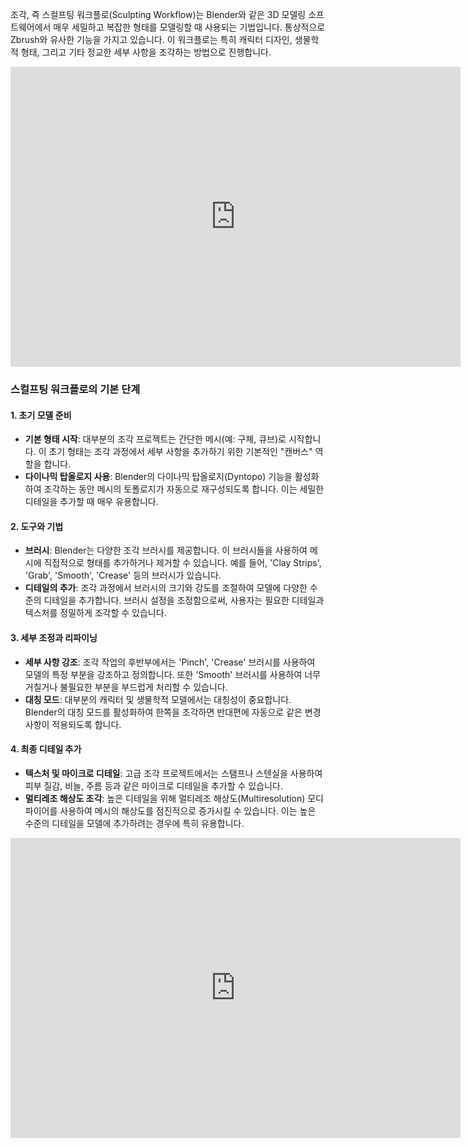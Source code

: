 조각, 즉 스컬프팅 워크플로(Sculpting Workflow)는 Blender와 같은 3D 모델링 소프트웨어에서 매우 세밀하고 복잡한 형태를 모델링할 때 사용되는 기법입니다. 통상적으로 Zbrush와 유사한 기능을 가지고 있습니다. 이 워크플로는 특히 캐릭터 디자인, 생물학적 형태, 그리고 기타 정교한 세부 사항을 조각하는 방법으로 진행합니다.

<iframe width="720" height="480" src="https://www.youtube.com/embed/f-mx-Jfx9lA" title="Stylized Character Workflow with Blender" frameborder="0" allow="accelerometer; autoplay; clipboard-write; encrypted-media; gyroscope; picture-in-picture; web-share" allowfullscreen></iframe>

### 스컬프팅 워크플로의 기본 단계

#### 1. 초기 모델 준비

- **기본 형태 시작**: 대부분의 조각 프로젝트는 간단한 메시(예: 구체, 큐브)로 시작합니다. 이 초기 형태는 조각 과정에서 세부 사항을 추가하기 위한 기본적인 "캔버스" 역할을 합니다.
- **다이나믹 탑올로지 사용**: Blender의 다이나믹 탑올로지(Dyntopo) 기능을 활성화하여 조각하는 동안 메시의 토폴로지가 자동으로 재구성되도록 합니다. 이는 세밀한 디테일을 추가할 때 매우 유용합니다.

#### 2. 도구와 기법

- **브러시**: Blender는 다양한 조각 브러시를 제공합니다. 이 브러시들을 사용하여 메시에 직접적으로 형태를 추가하거나 제거할 수 있습니다. 예를 들어, 'Clay Strips', 'Grab', 'Smooth', 'Crease' 등의 브러시가 있습니다.
- **디테일의 추가**: 조각 과정에서 브러시의 크기와 강도를 조절하여 모델에 다양한 수준의 디테일을 추가합니다. 브러시 설정을 조정함으로써, 사용자는 필요한 디테일과 텍스처를 정밀하게 조각할 수 있습니다.

#### 3. 세부 조정과 리파이닝

- **세부 사항 강조**: 조각 작업의 후반부에서는 'Pinch', 'Crease' 브러시를 사용하여 모델의 특정 부분을 강조하고 정의합니다. 또한 'Smooth' 브러시를 사용하여 너무 거칠거나 불필요한 부분을 부드럽게 처리할 수 있습니다.
- **대칭 모드**: 대부분의 캐릭터 및 생물학적 모델에서는 대칭성이 중요합니다. Blender의 대칭 모드를 활성화하여 한쪽을 조각하면 반대편에 자동으로 같은 변경사항이 적용되도록 합니다.

#### 4. 최종 디테일 추가

- **텍스처 및 마이크로 디테일**: 고급 조각 프로젝트에서는 스탬프나 스텐실을 사용하여 피부 질감, 비늘, 주름 등과 같은 마이크로 디테일을 추가할 수 있습니다.
- **멀티레조 해상도 조각**: 높은 디테일을 위해 멀티레조 해상도(Multiresolution) 모디파이어를 사용하여 메시의 해상도를 점진적으로 증가시킬 수 있습니다. 이는 높은 수준의 디테일을 모델에 추가하려는 경우에 특히 유용합니다.

<iframe width="720" height="480" src="https://www.youtube.com/embed/o-lHNy0DoiQ" title="Digital Sculpting is AMAZING! Modeling Vi in Blender - Arcane" frameborder="0" allow="accelerometer; autoplay; clipboard-write; encrypted-media; gyroscope; picture-in-picture; web-share" allowfullscreen></iframe>